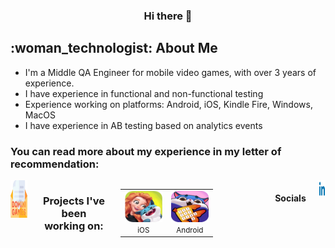 <h3 align="center">Hi there 👋</h3>

<h2>:woman_technologist: About Me</h2>

+ I'm a Middle QA Engineer for mobile video games, with over 3 years of experience.
+ I have experience in functional and non-functional testing 
+ Experience working on platforms: Android, iOS, Kindle Fire, Windows, MacOS
+ I have experience in AB testing based on analytics events


<h3> You can read more about my experience in my letter of recommendation:</h3>

<div style="display: flex; justify-content: center; gap: 20px;">
  <a href="https://drive.google.com/file/d/1gHYBztBoc4YdY7ZxcsnrG2A5cCiFf08-/view?usp=share_link">
    <img src="https://github.com/Numilou/images/blob/main/icon-recommendation-letter-DG.png" alt="latter" width="60" height="60"/>
  </a>



<h3 align="center">Projects I've been working on:</h3>

<table align="center">
  <tr>
    <td style="text-align: center;">
      <a href="https://apps.apple.com/ru/app/pixelwoods-%D0%BA%D0%B0%D1%80%D1%82%D0%B8%D0%BD%D0%B0-%D0%BF%D0%BE-%D0%BD%D0%BE%D0%BC%D0%B5%D1%80%D0%B0%D0%BC/id1541658506">
        <img src="https://github.com/Numilou/images/blob/main/PWios.png" alt="gameios" width="60" height="50"/>
      </a>
      <br/>
      <small>iOS</small>
    </td>
    <td style="text-align: center;">
      <a href="https://play.google.com/store/apps/details?id=com.beresnevgames.pixelgallery&hl=en_US&pli=1">
        <img src="https://github.com/Numilou/images/blob/main/PWandroid.png" alt="gameandroid" width="60" height="50"/>
      </a>
      <br/>
      <small>Android</small>
    </td>
  </tr>
</table>



<h4>Socials</h4>

<a href="https://www.linkedin.com/in/darya-ivanova-404a87258/" target="_blank" rel="noreferrer">
  <img src="https://github.com/Numilou/images/blob/main/icon-linkedin.png" alt="LinkedIn Profile" width="25" height="27" />
</a>



